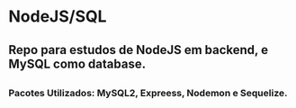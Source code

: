 <h1> NodeJS/SQL</h1>
<h2> Repo para estudos de NodeJS em backend, e MySQL como database.<h2>
<h3> Pacotes Utilizados: MySQL2, Expreess, Nodemon e Sequelize.</h3>
